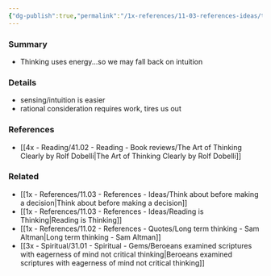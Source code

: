```yaml
---
{"dg-publish":true,"permalink":"/1x-references/11-03-references-ideas/thinking-uses-energy/","dgHomeLink":true,"dgPassFrontmatter":false,"dgShowBacklinks":true,"dgShowLocalGraph":false,"dgShowInlineTitle":true}
---
```



### Summary
- Thinking uses energy...so we may fall back on intuition

### Details
- sensing/intuition is easier
- rational consideration requires work, tires us out

### References
- [[4x - Reading/41.02 - Reading - Book reviews/The Art of Thinking Clearly by Rolf Dobelli|The Art of Thinking Clearly by Rolf Dobelli]]

### Related
- [[1x - References/11.03 - References - Ideas/Think about before making a decision|Think about before making a decision]]
- [[1x - References/11.03 - References - Ideas/Reading is Thinking|Reading is Thinking]]
- [[1x - References/11.02 - References - Quotes/Long term thinking - Sam Altman|Long term thinking - Sam Altman]]
- [[3x - Spiritual/31.01 - Spiritual - Gems/Beroeans examined scriptures with eagerness of mind not critical thinking|Beroeans examined scriptures with eagerness of mind not critical thinking]]